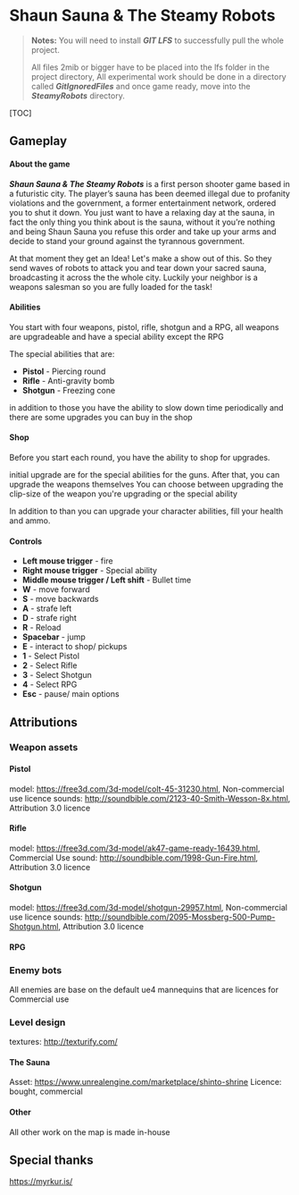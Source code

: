 # Shaun Sauna & The Steamy Robots

> **Notes:**
> You will need to install ***GIT LFS*** to successfully pull the whole project.
>  
>  All files  2mib or bigger have to be placed into the lfs folder in the project directory,
>  All experimental work should be done in a directory called ***GitIgnoredFiles*** and once game ready, move into the ***SteamyRobots*** directory.

[TOC]

## **Gameplay**

#### **About the game**

***Shaun Sauna & The Steamy Robots*** is a first person shooter game based in a futuristic city.
The player’s sauna has been deemed illegal due to profanity violations and the government, a former entertainment network, ordered you to shut it down. You just want to have a relaxing day at the sauna, in fact the only thing  you think about is the sauna, without it you’re nothing and being Shaun Sauna you refuse this order and take up your arms and decide to stand your ground against the tyrannous government. 

At that moment they get an Idea! Let's make a show out of this. So they send waves of robots to attack you and tear down your sacred sauna, broadcasting it across the the whole city. Luckily your neighbor is a weapons salesman so you are fully loaded for the task!

#### **Abilities**

You start with four weapons, pistol, rifle, shotgun and a RPG, 
all weapons are upgradeable and have a special ability except the RPG 

The special abilities that are:

 - **Pistol** - Piercing round
 - **Rifle** - Anti-gravity bomb
 - **Shotgun** - Freezing cone

in addition to those you have the ability to slow down time periodically and there are some upgrades you can buy in the shop
#### **Shop**

Before you start each round, you have the ability to shop for upgrades.

initial upgrade are for the special abilities for the guns. After that, you can upgrade the weapons themselves
You can choose between upgrading the clip-size of the weapon you're upgrading or the special ability

In addition to than you can upgrade your character abilities, fill your health and  ammo.    

#### **Controls**

- **Left mouse trigger** - fire
- **Right mouse trigger** - Special ability
- **Middle mouse trigger  /  Left shift** - Bullet time
- **W** - move forward
- **S** - move backwards
- **A** - strafe left
- **D** - strafe right
- **R** - Reload
- **Spacebar** - jump
- **E** - interact to shop/ pickups
- **1** - Select Pistol
- **2** - Select Rifle
- **3** - Select Shotgun
- **4** - Select RPG
- **Esc** - pause/ main options


## **Attributions**

### **Weapon assets**

#### Pistol
model: https://free3d.com/3d-model/colt-45-31230.html, Non-commercial use licence
sounds: http://soundbible.com/2123-40-Smith-Wesson-8x.html, Attribution 3.0 licence

#### Rifle
model: https://free3d.com/3d-model/ak47-game-ready-16439.html, Commercial Use
sound: http://soundbible.com/1998-Gun-Fire.html, Attribution 3.0 licence

#### Shotgun
model:  https://free3d.com/3d-model/shotgun-29957.html, Non-commercial use licence
sounds: http://soundbible.com/2095-Mossberg-500-Pump-Shotgun.html, Attribution 3.0 licence

#### RPG

### **Enemy bots**

All enemies are base on the default ue4 mannequins that are licences for Commercial use

### **Level design**
textures: http://texturify.com/

#### **The Sauna**

Asset: https://www.unrealengine.com/marketplace/shinto-shrine
Licence: bought, commercial

#### **Other**
All other work on the map is made in-house

## **Special thanks**
https://myrkur.is/
